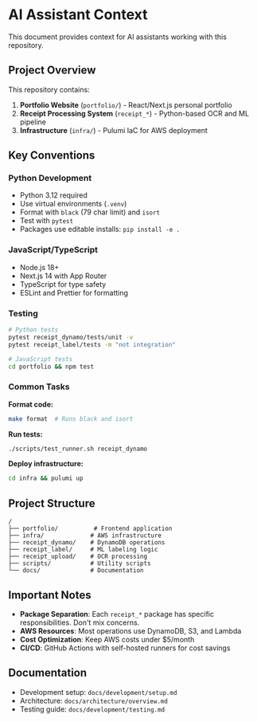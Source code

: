 # AI Assistant Context

This document provides context for AI assistants working with this repository.

## Project Overview

This repository contains:
1. **Portfolio Website** (`portfolio/`) - React/Next.js personal portfolio
2. **Receipt Processing System** (`receipt_*`) - Python-based OCR and ML pipeline
3. **Infrastructure** (`infra/`) - Pulumi IaC for AWS deployment

## Key Conventions

### Python Development
- Python 3.12 required
- Use virtual environments (`.venv`)
- Format with `black` (79 char limit) and `isort`
- Test with `pytest`
- Packages use editable installs: `pip install -e .`

### JavaScript/TypeScript
- Node.js 18+
- Next.js 14 with App Router
- TypeScript for type safety
- ESLint and Prettier for formatting

### Testing
```bash
# Python tests
pytest receipt_dynamo/tests/unit -v
pytest receipt_label/tests -m "not integration"

# JavaScript tests
cd portfolio && npm test
```

### Common Tasks

**Format code:**
```bash
make format  # Runs black and isort
```

**Run tests:**
```bash
./scripts/test_runner.sh receipt_dynamo
```

**Deploy infrastructure:**
```bash
cd infra && pulumi up
```

## Project Structure

```
/
├── portfolio/          # Frontend application
├── infra/             # AWS infrastructure
├── receipt_dynamo/    # DynamoDB operations
├── receipt_label/     # ML labeling logic
├── receipt_upload/    # OCR processing
├── scripts/           # Utility scripts
└── docs/              # Documentation
```

## Important Notes

- **Package Separation**: Each `receipt_*` package has specific responsibilities. Don't mix concerns.
- **AWS Resources**: Most operations use DynamoDB, S3, and Lambda
- **Cost Optimization**: Keep AWS costs under $5/month
- **CI/CD**: GitHub Actions with self-hosted runners for cost savings

## Documentation

- Development setup: `docs/development/setup.md`
- Architecture: `docs/architecture/overview.md`
- Testing guide: `docs/development/testing.md`